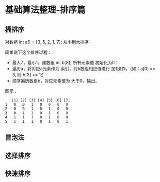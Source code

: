 # 基础算法整理-排序篇

## 桶排序
对数组 int a[] = {3, 5, 2, 1, 7}; 从小到大排序。

简单说下这个排序过程：
* 最大7，最小1，建数组 int b[8]; 所有元素值 初始化为0；
* 遍历a，将对应a元素作为 索引，对b数组相应值进行 加1操作。（如：a[0] == 3, 则 b[3] += 1;)
* 顺序遍历数组b，对应元素值为 大于0，输出。

图示：
```
   [1] [2] [3] [4] [5] [6] [7]
1   0   0   1   0   0   0   0
2   0   0   1   0   1   0   0
3   0   1   1   0   1   0   0
4   1   1   1   0   1   0   0
5   1   1   1   0   1   0   1
```


## 冒泡法
## 选择排序
## 快速排序
